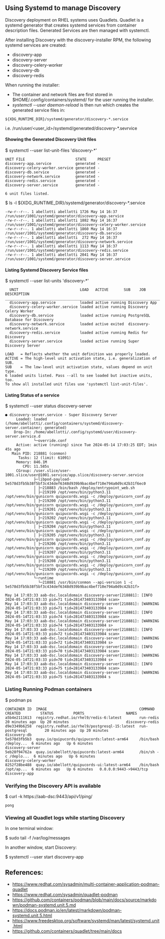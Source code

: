
## Using Systemd to manage Discovery

Discovery deployment on RHEL systems uses Quadlets.
Quadlet is a systemd generator that creates systemd services from container description files.
Generated Services are then managed with systemctl.

After installing Discovery with the discovery-installer RPM, the following systemd services are created:

  - discovery-app
  - discovery-server
  - discovery-celery-worker
  - discovery-db
  - discovery-redis


When running the installer:

- The container and network files are first stored in $HOME/.config/containers/systemd/
for the user running the installer.
- _systemctl --user daemon-reload_ is then run which creates the generated service files in:

```
${XDG_RUNTIME_DIR}/systemd/generator/discovery-*.service
```
i.e. /run/user/\<user_id\>/systemd/generated/discovery-*.sevrvice

#### Showing the Generated Discovery Unit files

$ systemctl --user list-unit-files 'discovery-*'

```
UNIT FILE                       STATE     PRESET
discovery-app.service           generated -     
discovery-celery-worker.service generated -     
discovery-db.service            generated -     
discovery-network.service       generated -     
discovery-redis.service         generated -     
discovery-server.service        generated -

6 unit files listed.
```

$ ls -l ${XDG\_RUNTIME\_DIR}/systemd/generator/discovery-*.service

```
-rw-r--r--. 1 abellotti abellotti 1726 May 14 16:37 /run/user/1001/systemd/generator/discovery-app.service
-rw-r--r--. 1 abellotti abellotti 1882 May 14 16:37 /run/user/1001/systemd/generator/discovery-celery-worker.service
-rw-r--r--. 1 abellotti abellotti 1860 May 14 16:37 /run/user/1001/systemd/generator/discovery-db.service
-rw-r--r--. 1 abellotti abellotti  272 May 14 16:37 /run/user/1001/systemd/generator/discovery-network.service
-rw-r--r--. 1 abellotti abellotti 1113 May 14 16:37 /run/user/1001/systemd/generator/discovery-redis.service
-rw-r--r--. 1 abellotti abellotti 2041 May 14 16:37 /run/user/1001/systemd/generator/discovery-server.service
```

#### Listing Systemd Discovery Service files

$ systemctl --user list-units 'discovery-*'


```
  UNIT                            LOAD   ACTIVE       SUB    JOB     DESCRIPTION                      
______________________________________________________________________________________________________
  discovery-app.service           loaded active running Discovery App
  discovery-celery-worker.service loaded active running Discovery Celery Worker
  discovery-db.service            loaded active running PostgreSQL Database for Discovery
  discovery-network.service       loaded active exited  discovery-network.service
  discovery-redis.service         loaded active running Redis for Discovery
  discovery-server.service        loaded active running Super Discovery Server

LOAD   = Reflects whether the unit definition was properly loaded.
ACTIVE = The high-level unit activation state, i.e. generalization of SUB.
SUB    = The low-level unit activation state, values depend on unit type.
6 loaded units listed. Pass --all to see loaded but inactive units, too.
To show all installed unit files use 'systemctl list-unit-files'.
```

#### Listing Status of a service

$ systemctl --user status discovery-server

```
● discovery-server.service - Super Discovery Server
     Loaded: loaded (/home/abellotti/.config/containers/systemd/discovery-server.container; generated)
    Drop-In: /home/abellotti/.config/systemd/user/discovery-server.service.d
             └─override.conf
     Active: active (running) since Tue 2024-05-14 17:03:25 EDT; 1min 45s ago
   Main PID: 218881 (conmon)
      Tasks: 12 (limit: 61091)
     Memory: 846.1M
        CPU: 11.585s
     CGroup: /user.slice/user-1001.slice/user@1001.service/app.slice/discovery-server.service
             ├─libpod-payload-5e578d3fb5b38f5bf3c434def6348d939b9bac4bef710e794a0d9c42b31f6ec0
             │ ├─218883 /bin/bash /deploy/entrypoint_web.sh
             │ ├─219199 /opt/venv/bin/python3.11 /opt/venv/bin/gunicorn quipucords.wsgi -c /deploy/gunicorn_conf.py
             │ ├─219200 /opt/venv/bin/python3.11 /opt/venv/bin/gunicorn quipucords.wsgi -c /deploy/gunicorn_conf.py
             │ ├─219201 /opt/venv/bin/python3.11 /opt/venv/bin/gunicorn quipucords.wsgi -c /deploy/gunicorn_conf.py
             │ ├─219202 /opt/venv/bin/python3.11 /opt/venv/bin/gunicorn quipucords.wsgi -c /deploy/gunicorn_conf.py
             │ ├─219204 /opt/venv/bin/python3.11 /opt/venv/bin/gunicorn quipucords.wsgi -c /deploy/gunicorn_conf.py
             │ ├─219205 /opt/venv/bin/python3.11 /opt/venv/bin/gunicorn quipucords.wsgi -c /deploy/gunicorn_conf.py
             │ ├─219206 /opt/venv/bin/python3.11 /opt/venv/bin/gunicorn quipucords.wsgi -c /deploy/gunicorn_conf.py
             │ ├─219207 /opt/venv/bin/python3.11 /opt/venv/bin/gunicorn quipucords.wsgi -c /deploy/gunicorn_conf.py
             │ ├─219208 /opt/venv/bin/python3.11 /opt/venv/bin/gunicorn quipucords.wsgi -c /deploy/gunicorn_conf.py
             │ └─219209 /opt/venv/bin/python3.11 /opt/venv/bin/gunicorn quipucords.wsgi -c /deploy/gunicorn_conf.py
             └─runtime
               └─218881 /usr/bin/conmon --api-version 1 -c 5e578d3fb5b38f5bf3c434def6348d939b9bac4bef710e794a0d9c42b31f>

May 14 17:03:33 aab-dsc.localdomain discovery-server[218881]: [INFO 2024-05-14T21:03:33 pid=71 tid=281473403133984 scan>
May 14 17:03:33 aab-dsc.localdomain discovery-server[218881]: [WARNING 2024-05-14T21:03:33 pid=71 tid=281473403133984 s>
May 14 17:03:33 aab-dsc.localdomain discovery-server[218881]: [INFO 2024-05-14T21:03:33 pid=74 tid=281473403133984 scan>
May 14 17:03:33 aab-dsc.localdomain discovery-server[218881]: [WARNING 2024-05-14T21:03:33 pid=74 tid=281473403133984 s>
May 14 17:03:33 aab-dsc.localdomain discovery-server[218881]: [INFO 2024-05-14T21:03:33 pid=72 tid=281473403133984 scan>
May 14 17:03:33 aab-dsc.localdomain discovery-server[218881]: [WARNING 2024-05-14T21:03:33 pid=72 tid=281473403133984 s>
May 14 17:03:33 aab-dsc.localdomain discovery-server[218881]: [INFO 2024-05-14T21:03:33 pid=70 tid=281473403133984 scan>
May 14 17:03:33 aab-dsc.localdomain discovery-server[218881]: [WARNING 2024-05-14T21:03:33 pid=70 tid=281473403133984 s>
May 14 17:03:33 aab-dsc.localdomain discovery-server[218881]: [INFO 2024-05-14T21:03:33 pid=75 tid=281473403133984 scan>
May 14 17:03:33 aab-dsc.localdomain discovery-server[218881]: [WARNING 2024-05-14T21:03:33 pid=75 tid=281473403133984 s
```

### Listing Running Podman containers

$ podman ps

```
CONTAINER ID  IMAGE                                          COMMAND               CREATED         STATUS         PORTS                   NAMES
a5b4e2111613  registry.redhat.io/rhel9/redis-6:latest        run-redis             20 minutes ago  Up 20 minutes                          discovery-redis
d9e3349b6258  registry.redhat.io/rhel9/postgresql-15:latest  run-postgresql        20 minutes ago  Up 20 minutes                          discovery-db
5e578d3fb5b3  quay.io/quipucords/quipucords:latest-arm64     /bin/bash /deploy...  6 minutes ago   Up 6 minutes                           discovery-server
5eb28f94762a  quay.io/abellott/quipucords:latest-arm64       /bin/sh -c /deplo...  6 minutes ago   Up 6 minutes                           discovery-celery-worker
8252f28be488  quay.io/abellott/quipucords-ui:latest-arm64    /bin/bash /opt/ap...  6 minutes ago   Up 6 minutes   0.0.0.0:9443->9443/tcp  discovery-app
```

### Verifying the Discovery API is available

$ curl -k https://aab-dsc:9443/api/v1/ping/

```
pong
```

### Viewing all Quadlet logs while starting Discovery

In one terminal window:

$ sudo tail -f /var/log/messages

In another window, start Discovery:

$ systemctl --user start discovery-app

## References:

- https://www.redhat.com/sysadmin/multi-container-application-podman-quadlet
- https://www.redhat.com/sysadmin/quadlet-podman
- https://github.com/containers/podman/blob/main/docs/source/markdown/podman-systemd.unit.5.md
- https://docs.podman.io/en/latest/markdown/podman-systemd.unit.5.html
- https://www.freedesktop.org/software/systemd/man/latest/systemd.unit.html
- https://github.com/containers/quadlet/tree/main/docs

